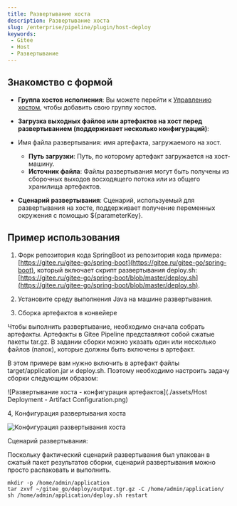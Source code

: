```yaml
---
title: Развертывание хоста
description: Развертывание хоста
slug: /enterprise/pipeline/plugin/host-deploy
keywords:
 - Gitee
 - Host
 - Развертывание
---
```


## Знакомство с формой

- **Группа хостов исполнения**: Вы можете перейти к [Управлению хостом](/), чтобы добавить свою группу хостов.

- **Загрузка выходных файлов или артефактов на хост перед развертыванием (поддерживает несколько конфигураций)**:
- Имя файла развертывания: имя артефакта, загружаемого на хост.
    - **Путь загрузки**: Путь, по которому артефакт загружается на хост-машину.
    - **Источник файла**: Файлы развертывания могут быть получены из сборочных выходов восходящего потока или из общего хранилища артефактов.

- **Сценарий развертывания**: Сценарий, используемый для развертывания на хосте, поддерживает получение переменных окружения с помощью ${parameterKey}.

## Пример использования

1. Форк репозитория кода SpringBoot из репозитория кода примера: [https://gitee.ru/gitee-go/spring-boot](https://gitee.ru/gitee-go/spring-boot), который включает скрипт развертывания deploy.sh: [https://gitee.ru/gitee-go/spring-boot/blob/master/deploy.sh](https://gitee.ru/gitee-go/spring-boot/blob/master/deploy.sh).

2. Установите среду выполнения Java на машине развертывания.

3. Сборка артефактов в конвейере

Чтобы выполнить развертывание, необходимо сначала собрать артефакты. Артефакты в Gitee Pipeline представляют собой сжатые пакеты tar.gz. В задании сборки можно указать один или несколько файлов (папок), которые должны быть включены в артефакт.

В этом примере вам нужно включить в артефакт файлы target/application.jar и deploy.sh. Поэтому необходимо настроить задачу сборки следующим образом:

![Развертывание хоста - конфигурация артефактов](./assets/Host Deployment - Artifact Configuration.png)

4, Конфигурация развертывания хоста

![Конфигурация развертывания хоста](./assets/Host_Deployment_Configuration.png)

Сценарий развертывания:

Поскольку фактический сценарий развертывания был упакован в сжатый пакет результатов сборки, сценарий развертывания можно просто распаковать и выполнить.

```shll
mkdir -p /home/admin/application
tar zxvf ~/gitee_go/deploy/output.tgr.gz -C /home/admin/application/
sh /home/admin/application/deploy.sh restart
```